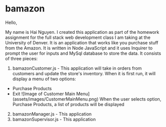 # bamazon

Hello,

My name is Hai Nguyen. I created this application as part of the homework assignment for the full stack web development class I am taking at the University of Denver. It is an application that works like you purchase stuff from the Amazon. It is written in Node JavaScript and it uses Inquirer to prompt the user for inputs and MySql database to store the data. It consists of three pieces:

1. bamazonCustomer.js - This application will take in orders from customers and update the store's inventory. When it is first run, it will display a menu of two options:
* Purchase Products
* Exit
![Image of Customer Main Menu]
(assets/images/CustomerMainMenu.png)
When the user selects option, Purchase Products, a list of products will be displayed
2. bamazonManager.js - This application 
3. bamazonSupervisor.js - This application 
